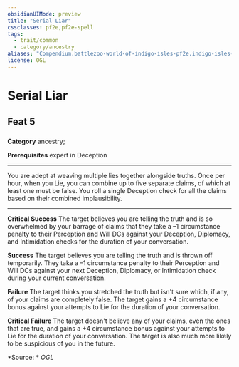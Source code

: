 ```yaml
---
obsidianUIMode: preview
title: "Serial Liar"
cssclasses: pf2e,pf2e-spell
tags:
  - trait/common
  - category/ancestry
aliases: "Compendium.battlezoo-world-of-indigo-isles-pf2e.indigo-isles-feats.Item.xLg9oZW4Qte7iS7J"
license: OGL
---
```

# Serial Liar
## Feat 5
### 

**Category** ancestry; 



**Prerequisites** expert in Deception
* * *
You are adept at weaving multiple lies together alongside truths. Once per hour, when you Lie, you can combine up to five separate claims, of which at least one must be false. You roll a single Deception check for all the claims based on their combined implausibility.

* * *

**Critical Success** The target believes you are telling the truth and is so overwhelmed by your barrage of claims that they take a –1 circumstance penalty to their Perception and Will DCs against your Deception, Diplomacy, and Intimidation checks for the duration of your conversation.

**Success** The target believes you are telling the truth and is thrown off temporarily. They take a –1 circumstance penalty to their Perception and Will DCs against your next Deception, Diplomacy, or Intimidation check during your current conversation.

**Failure** The target thinks you stretched the truth but isn't sure which, if any, of your claims are completely false. The target gains a +4 circumstance bonus against your attempts to Lie for the duration of your conversation.

**Critical Failure** The target doesn't believe any of your claims, even the ones that are true, and gains a +4 circumstance bonus against your attempts to Lie for the duration of your conversation. The target is also much more likely to be suspicious of you in the future.

*Source: *
*OGL*